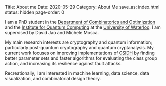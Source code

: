 Title: About me
Date: 2020-05-29
Category: About Me
save_as: index.html
status: hidden
page-order: 0


I am a PhD student in the [Department of Combinatorics and Optimization][co] and the [Institute for Quantum Computing][iqc] at the [University of Waterloo][uw]. I am supervised by David Jao and Michele Mosca. 

  [co]: https://uwaterloo.ca/combinatorics-and-optimization/
  [iqc]: https://uwaterloo.ca/institute-for-quantum-computing/
  [uw]: https://uwaterloo.ca/

My main research interests are cryptography and quantum information; particularly post-quantum cryptography and quantum cryptanalysis. My current work focuses on improving implementations of [CSIDH][csidh] by finding better parameter sets and faster algorithms for evaluating the class group action, and increasing its resilience against fault attacks. 

  [csidh]: https://csidh.isogeny.org/

Recreationally, I am interested in machine learning, data science, data visualization, and combinatorial design theory.

